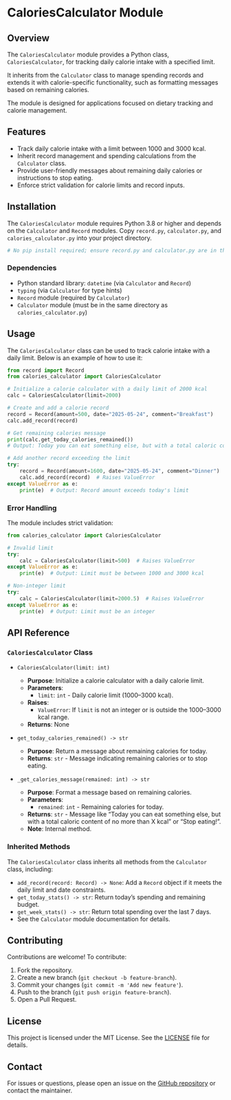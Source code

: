 # CaloriesCalculator Module

## Overview

The `CaloriesCalculator` module provides a Python class, `CaloriesCalculator`, for tracking daily calorie intake with a specified limit.

It inherits from the `Calculator` class to manage spending records and extends it with calorie-specific functionality, such as formatting messages based on remaining calories.

The module is designed for applications focused on dietary tracking and calorie management.

## Features

-   Track daily calorie intake with a limit between 1000 and 3000 kcal.
-   Inherit record management and spending calculations from the `Calculator` class.
-   Provide user-friendly messages about remaining daily calories or instructions to stop eating.
-   Enforce strict validation for calorie limits and record inputs.

## Installation

The `CaloriesCalculator` module requires Python 3.8 or higher and depends on the `Calculator` and `Record` modules.
Copy `record.py`, `calculator.py`, and `calories_calculator.py` into your project directory.

```bash
# No pip install required; ensure record.py and calculator.py are in the same directory
```

### Dependencies

-   Python standard library: `datetime` (via `Calculator` and `Record`)
-   `typing` (via `Calculator` for type hints)
-   `Record` module (required by `Calculator`)
-   `Calculator` module (must be in the same directory as `calories_calculator.py`)

## Usage

The `CaloriesCalculator` class can be used to track calorie intake with a daily limit. Below is an example of how to use it:

```python
from record import Record
from calories_calculator import CaloriesCalculator

# Initialize a calorie calculator with a daily limit of 2000 kcal
calc = CaloriesCalculator(limit=2000)

# Create and add a calorie record
record = Record(amount=500, date="2025-05-24", comment="Breakfast")
calc.add_record(record)

# Get remaining calories message
print(calc.get_today_calories_remained())
# Output: Today you can eat something else, but with a total caloric content of no more than 1500 kcal

# Add another record exceeding the limit
try:
    record = Record(amount=1600, date="2025-05-24", comment="Dinner")
    calc.add_record(record)  # Raises ValueError
except ValueError as e:
    print(e)  # Output: Record amount exceeds today's limit
```

### Error Handling

The module includes strict validation:

```python
from calories_calculator import CaloriesCalculator

# Invalid limit
try:
    calc = CaloriesCalculator(limit=500)  # Raises ValueError
except ValueError as e:
    print(e)  # Output: Limit must be between 1000 and 3000 kcal

# Non-integer limit
try:
    calc = CaloriesCalculator(limit=2000.5)  # Raises ValueError
except ValueError as e:
    print(e)  # Output: Limit must be an integer
```

## API Reference

### `CaloriesCalculator` Class

-   `CaloriesCalculator(limit: int)`

    -   **Purpose**: Initialize a calorie calculator with a daily calorie limit.
    -   **Parameters**:
        -   `limit`: `int` - Daily calorie limit (1000–3000 kcal).
    -   **Raises**:
        -   `ValueError`: If `limit` is not an integer or is outside the 1000–3000 kcal range.
    -   **Returns**: None

-   `get_today_calories_remained() -> str`

    -   **Purpose**: Return a message about remaining calories for today.
    -   **Returns**: `str` - Message indicating remaining calories or to stop eating.

-   `_get_calories_message(remained: int) -> str`
    -   **Purpose**: Format a message based on remaining calories.
    -   **Parameters**:
        -   `remained`: `int` - Remaining calories for today.
    -   **Returns**: `str` - Message like “Today you can eat something else, but with a total caloric content of no more than X kcal” or “Stop eating!”.
    -   **Note**: Internal method.

### Inherited Methods

The `CaloriesCalculator` class inherits all methods from the `Calculator` class, including:

-   `add_record(record: Record) -> None`: Add a `Record` object if it meets the daily limit and date constraints.
-   `get_today_stats() -> str`: Return today’s spending and remaining budget.
-   `get_week_stats() -> str`: Return total spending over the last 7 days.
-   See the `Calculator` module documentation for details.

## Contributing

Contributions are welcome! To contribute:

1. Fork the repository.
2. Create a new branch (`git checkout -b feature-branch`).
3. Commit your changes (`git commit -m 'Add new feature'`).
4. Push to the branch (`git push origin feature-branch`).
5. Open a Pull Request.

## License

This project is licensed under the MIT License. See the [LICENSE](LICENSE) file for details.

## Contact

For issues or questions, please open an issue on the [GitHub repository](https://github.com/username/calories-calculator-module) or contact the maintainer.
